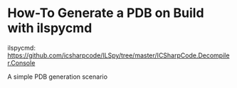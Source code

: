 # How-To Generate a PDB on Build with ilspycmd

ilspycmd: https://github.com/icsharpcode/ILSpy/tree/master/ICSharpCode.Decompiler.Console

A simple PDB generation scenario
